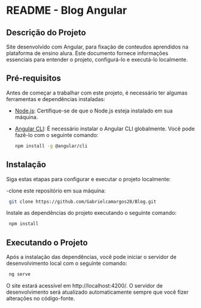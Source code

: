 # README - Blog Angular

## Descrição do Projeto

Site desenvolvido com Angular, para fixação de conteudos aprendidos na plataforma de ensino alura. Este documento fornece informações essenciais para entender o projeto, configurá-lo e executá-lo localmente.

## Pré-requisitos

Antes de começar a trabalhar com este projeto, é necessário ter algumas ferramentas e dependências instaladas:

- [Node.js](https://nodejs.org/): Certifique-se de que o Node.js esteja instalado em sua máquina.
- [Angular CLI](https://angular.io/cli): É necessário instalar o Angular CLI globalmente. Você pode fazê-lo com o seguinte comando:

  ```bash
  npm install -g @angular/cli

## Instalação

Siga estas etapas para configurar e executar o projeto localmente:

-clone este repositório em sua máquina: 

  ```bash
   git clone https://github.com/Gabrielcamargos28/Blog.git
   ```
Instale as dependências do projeto executando o seguinte comando:

  ```bash
   npm install
   ```
## Executando o Projeto

Após a instalação das dependências, você pode iniciar o servidor de desenvolvimento local com o seguinte comando:
  ```bash
   ng serve
  ```
O site estará acessível em http://localhost:4200/. O servidor de desenvolvimento será atualizado automaticamente sempre que você fizer alterações no código-fonte.


